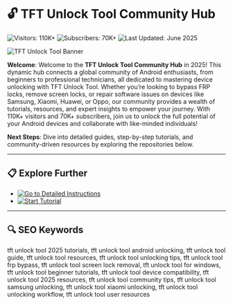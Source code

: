 # 🔓 TFT Unlock Tool Community Hub  

![Visitors: 110K+](https://img.shields.io/badge/Visitors-110K+-ff9f43) ![Subscribers: 70K+](https://img.shields.io/badge/Subscribers-70K+-6ab04c) ![Last Updated: June 2025](https://img.shields.io/badge/Last_Updated-June_2025-3498db)  

![TFT Unlock Tool Banner](https://i.ytimg.com/vi/DZnROUSGr7c/hq720.jpg?sqp=-oaymwEhCK4FEIIDSFryq4qpAxMIARUAAAAAGAElAADIQj0AgKJD&rs=AOn4CLBUg5nBpEifFRlpghQOIv6grdQhWQ)  

**Welcome**: Welcome to the **TFT Unlock Tool Community Hub** in 2025! This dynamic hub connects a global community of Android enthusiasts, from beginners to professional technicians, all dedicated to mastering device unlocking with TFT Unlock Tool. Whether you’re looking to bypass FRP locks, remove screen locks, or repair software issues on devices like Samsung, Xiaomi, Huawei, or Oppo, our community provides a wealth of tutorials, resources, and expert insights to empower your journey. With 110K+ visitors and 70K+ subscribers, join us to unlock the full potential of your Android devices and collaborate with like-minded individuals!  

**Next Steps**: Dive into detailed guides, step-by-step tutorials, and community-driven resources by exploring the repositories below.  

---

## 📋 Explore Further  

- [![Go to Detailed Instructions](https://img.shields.io/badge/Go_to_Detailed_Instructions-NOW-blueviolet)](https://github.com/TFT-Unlock-Community/TFT-Unlock-Tool-Hub)  
- [![Start Tutorial](https://img.shields.io/badge/Start_Tutorial-NOW-blueviolet)](https://github.com/TFT-Unlock-Community/TFT-Unlock-Tool-Hub)  

---

## 🔍 SEO Keywords  

tft unlock tool 2025 tutorials, tft unlock tool android unlocking, tft unlock tool guide, tft unlock tool resources, tft unlock tool unlocking tips, tft unlock tool frp bypass, tft unlock tool screen lock removal, tft unlock tool for windows, tft unlock tool beginner tutorials, tft unlock tool device compatibility, tft unlock tool 2025 resources, tft unlock tool community tips, tft unlock tool samsung unlocking, tft unlock tool xiaomi unlocking, tft unlock tool unlocking workflow, tft unlock tool user resources
